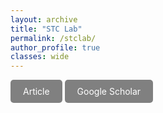 ```yaml
---
layout: archive
title: "STC Lab"
permalink: /stclab/
author_profile: true
classes: wide
---
```


<a href="https://doi.org/10.1093/isq/sqae094" class="btn--research" target="_blank">Article</a>
<a href="https://doi.org/10.1093/isq/sqae094" class="btn--research" target="_blank">Google Scholar</a>

<style>
.btn--research {
    display: inline-block;
    padding: 10px 20px;
    color: white;
    background-color: grey;
    text-decoration: none;
    border-radius: 5px;
}
</style>

<!--You can download a PDF copy of my CV [here](/files/AmritamCV.pdf).-->
